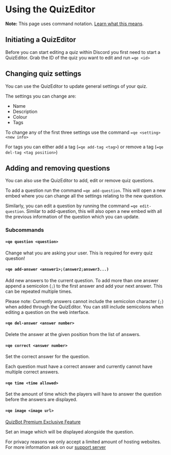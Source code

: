 # Using the QuizEditor

**Note:** This page uses command notation. [Learn what this means](notation.md).

## Initiating a QuizEditor

Before you can start editing a quiz within Discord you first need to start a QuizEditor. Grab the ID of the quiz you want to edit and run `=qe <id>`

## Changing quiz settings

You can use the QuizEditor to update general settings of your quiz.

The settings you can change are:

- Name
- Description
- Colour
- Tags

To change any of the first three settings use the command `=qe <setting> <new info>`

For tags you can either add a tag (`=qe add-tag <tag>`) or remove a tag (`=qe del-tag <tag position>`)

## Adding and removing questions

You can also use the QuizEditor to add, edit or remove quiz questions.

To add a question run the command `=qe add-question`. This will open a new embed where you can change all the settings relating to the new question.

Similarly, you can edit a question by running the command `=qe edit-question`. Similar to add-question, this will also open a new embed with all the previous information of the question which you can update.

### Subcommands

#### `=qe question <question>`

Change what you are asking your user. This is required for every quiz question!

#### `=qe add-answer <answer1>;(answer2;answer3...)`

Add new answers to the current question. To add more than one answer append a semicolon (`;`) to the first answer and add your next answer. This can be repeated multiple times.

Please note: Currently answers cannot include the semicolon character (`;`) when added through the QuizEditor. You can still include semicolons when editing a question on the web interface.

#### `=qe del-answer <answer number>`

Delete the answer at the given position from the list of answers.

#### `=qe correct <answer number>`

Set the correct answer for the question.

Each question must have a correct answer and currently cannot have multiple correct answers.

#### `=qe time <time allowed>`

Set the amount of time which the players will have to answer the question before the answers are displayed.

#### `=qe image <image url>`

[QuizBot Premium Exclusive Feature](https://quizbot.xyz/premium)

Set an image which will be displayed alongside the question.

For privacy reasons we only accept a limited amount of hosting websites. For more information ask on our [support server](http://ihxyz.dev/bots/support)
